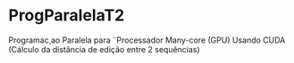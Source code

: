 # ProgParalelaT2
Programac¸ao Paralela para ˜Processador Many-core (GPU) Usando CUDA (Cálculo da distância de edição entre 2 sequências)
